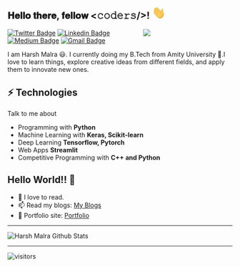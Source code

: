 <h2> 𝐇𝐞𝐥𝐥𝐨 𝐭𝐡𝐞𝐫𝐞, 𝐟𝐞𝐥𝐥𝐨𝐰 <𝚌𝚘𝚍𝚎𝚛𝚜/>! <img src="https://raw.githubusercontent.com/ABSphreak/ABSphreak/master/gifs/Hi.gif" width="30px"></h2>

<img align='right' src='https://user-images.githubusercontent.com/5713670/87202985-820dcb80-c2b6-11ea-9f56-7ec461c497c3.gif' width='200"'>

[![Twitter Badge](https://img.shields.io/badge/-@Twitter-1ca0f1?style=flat-square&labelColor=1ca0f1&logo=twitter&logoColor=white&link=https://twitter.com/harshm15)](https://twitter.com/harshm15) [![Linkedin Badge](https://img.shields.io/badge/-@Linkedin-blue?style=flat-square&logo=Linkedin&logoColor=white&link=https://www.linkedin.com/in/harsh-m-64b2a592/)](https://www.linkedin.com/in/harsh-m-64b2a592/) [![Medium Badge](https://img.shields.io/badge/-@Blogs-03a57a?style=flat-square&labelColor=000000&logo=Medium&link=https://medium.com/@mediumblogs/)](https://medium.com/@harshmalra)
[![Gmail Badge](https://img.shields.io/badge/-@MailMe-c14438?style=flat-square&logo=Gmail&logoColor=white&link=mailto:malraharshiota@gmail.com)](mailto:malraharshiota@gmail.com)

I am Harsh Malra 😃. I currently doing my B.Tech from Amity University 🏫.I love to learn things, explore creative ideas from different fields, and apply them to innovate new ones.

## ⚡ Technologies
Talk to me about
- Programming with **Python**
- Machine Learning with **Keras, Scikit-learn**
- Deep Learning **Tensorflow, Pytorch**
- Web Apps **Streamlit**
- Competitive Programming with **C++ and Python**
## Hello World!! 🤔
- 💬 I love to read.
- 📫 Read my blogs: [My Blogs](https://medium.com/@harshmalra)
- 🎯 Portfolio site: [Portfolio]()

---

![Harsh Malra Github Stats](https://github-readme-stats.vercel.app/api?username=malraharsh&hide=["issues"]&show_icons=true)

---

![visitors](https://visitor-badge.glitch.me/badge?page_id=malraharsh)
